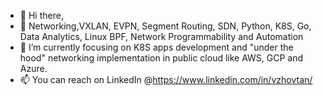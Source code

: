 - 👋 Hi there,
- 👀 Networking,VXLAN, EVPN, Segment Routing, SDN, Python, K8S, Go, Data Analytics, Linux BPF, Network Programmability and Automation
- 🌱 I’m currently focusing on  K8S apps development and "under the hood" networking implementation in public cloud like AWS, GCP and Azure.
- 📫 You can reach on LinkedIn @https://www.linkedin.com/in/vzhovtan/

<!---
vzhovtan/vzhovtan is a ✨ special ✨ repository because its `README.md` (this file) appears on your GitHub profile.
You can click the Preview link to take a look at your changes.
--->

